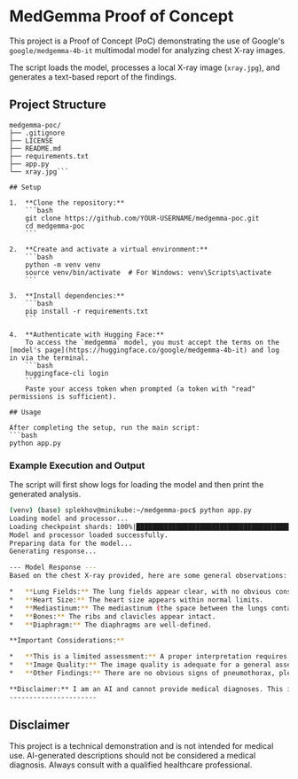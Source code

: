 # MedGemma Proof of Concept

This project is a Proof of Concept (PoC) demonstrating the use of Google's `google/medgemma-4b-it` multimodal model for analyzing chest X-ray images.

The script loads the model, processes a local X-ray image (`xray.jpg`), and generates a text-based report of the findings.

## Project Structure

```
medgemma-poc/
├── .gitignore
├── LICENSE
├── README.md
├── requirements.txt
├── app.py
└── xray.jpg```

## Setup

1.  **Clone the repository:**
    ```bash
    git clone https://github.com/YOUR-USERNAME/medgemma-poc.git
    cd medgemma-poc
    ```

2.  **Create and activate a virtual environment:**
    ```bash
    python -m venv venv
    source venv/bin/activate  # For Windows: venv\Scripts\activate
    ```

3.  **Install dependencies:**
    ```bash
    pip install -r requirements.txt
    ```

4.  **Authenticate with Hugging Face:**
    To access the `medgemma` model, you must accept the terms on the [model's page](https://huggingface.co/google/medgemma-4b-it) and log in via the terminal.
    ```bash
    huggingface-cli login
    ```
    Paste your access token when prompted (a token with "read" permissions is sufficient).

## Usage

After completing the setup, run the main script:
```bash
python app.py
```

### Example Execution and Output

The script will first show logs for loading the model and then print the generated analysis.

```bash
(venv) (base) splekhov@minikube:~/medgemma-poc$ python app.py
Loading model and processor...
Loading checkpoint shards: 100%|█████████████████████████████████████████████████████████████████| 2/2 [00:00<00:00,  2.53it/s]
Model and processor loaded successfully.
Preparing data for the model...
Generating response...

--- Model Response ---
Based on the chest X-ray provided, here are some general observations:

*   **Lung Fields:** The lung fields appear clear, with no obvious consolidation, infiltrates, or masses.
*   **Heart Size:** The heart size appears within normal limits.
*   **Mediastinum:** The mediastinum (the space between the lungs containing the heart, great vessels, trachea, etc.) appears unremarkable.
*   **Bones:** The ribs and clavicles appear intact.
*   **Diaphragm:** The diaphragms are well-defined.

**Important Considerations:**

*   **This is a limited assessment:** A proper interpretation requires a radiologist's expertise and consideration of the patient's clinical history, symptoms, and other relevant information.
*   **Image Quality:** The image quality is adequate for a general assessment, but subtle findings might be missed.
*   **Other Findings:** There are no obvious signs of pneumothorax, pleural effusion, or other significant abnormalities.

**Disclaimer:** I am an AI and cannot provide medical diagnoses. This information is for general knowledge and informational purposes only, and does not constitute medical advice. It is essential to consult with a qualified healthcare professional for any health concerns or before making any decisions related to your health or treatment.
----------------------
```

## Disclaimer

This project is a technical demonstration and is not intended for medical use. AI-generated descriptions should not be considered a medical diagnosis. Always consult with a qualified healthcare professional.